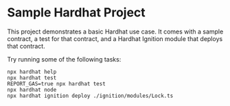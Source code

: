 # Sample Hardhat Project

This project demonstrates a basic Hardhat use case. It comes with a sample contract, a test for that contract, and a Hardhat Ignition module that deploys that contract.

Try running some of the following tasks:

```shell
npx hardhat help
npx hardhat test
REPORT_GAS=true npx hardhat test
npx hardhat node
npx hardhat ignition deploy ./ignition/modules/Lock.ts
```



<!-- $ hardhat deploy --network alfajores --export deployments/contracts.json
Generating typings for: 1 artifacts in dir: typechain-types for target: ethers-v6
Successfully generated 52 typings!
Compiled 1 Solidity file successfully (evm target: constantinople).
NetworkName: alfajores
reusing "RoleManager" at 0x16884C8C6a494527f4541007A46239218e76F661
RoleManager deployed to: 0x16884C8C6a494527f4541007A46239218e76F661
reusing "BaseAsset" at 0x7779C32c796080e2C59A6696EB6afE783911e374
BaseAsset contract deployed to: 0x7779C32c796080e2C59A6696EB6afE783911e374
reusing "Escape" at 0xF6fB332d09763D7419FD463dd171304C96429311
Escape contract deployed to: 0xF6fB332d09763D7419FD463dd171304C96429311
reusing "Reserve" at 0xfa2Ab6F26cd0210F0f1e77Da4be357E129547f5F
Reserve contract deployed to: 0xfa2Ab6F26cd0210F0f1e77Da4be357E129547f5F
reusing "TokenDistributor" at 0x02A61feaCdB52bF45E86E39333aA3BEa818354e5
TokenDistributor deployed to: 0x02A61feaCdB52bF45E86E39333aA3BEa818354e5
reusing "Attorney" at 0x523C9B67F3Dd1C271Ed7D3dfF7DE08538f82A11B
Attorney contract deployed to: 0x523C9B67F3Dd1C271Ed7D3dfF7DE08538f82A11B
reusing "SimpliToken" at 0xFc9685ecaf3063002E97595A5Fe0D037a9d8A75B
SimpliToken deployed to: 0xFc9685ecaf3063002E97595A5Fe0D037a9d8A75B
reusing "Faucet" at 0x8A4AD5c647c7365BB696a6F6dCA1E598dB981db7
Faucet contract deployed to: 0x8A4AD5c647c7365BB696a6F6dCA1E598dB981db7
reusing "Points" at 0xBEfE9A70f4AE058C445EC0A06269aB4aa4356b9F
Points contract deployed to: 0xBEfE9A70f4AE058C445EC0A06269aB4aa4356b9F
reusing "SafeFactory" at 0xa398e5b7Ca6a9F87AE02AEC1B8060A92eF05eD49
SafeFactory deployed to: 0xa398e5b7Ca6a9F87AE02AEC1B8060A92eF05eD49
reusing "WrappedNative" at 0x152238bc1a9498464CA6ad055C4dcD33D495Be64
WrappedNative token deployed to: 0x152238bc1a9498464CA6ad055C4dcD33D495Be64
supportedManagerAndOracleArgs [
  [
    '0xFc9685ecaf3063002E97595A5Fe0D037a9d8A75B',
    '0x152238bc1a9498464CA6ad055C4dcD33D495Be64'
  ],
  '0x16884C8C6a494527f4541007A46239218e76F661',
  [
    {
      latestPrice: 0n,
      timestampOflatestPrice: 0n,
      oracleAddress: '0x022F9dCC73C5Fb43F2b4eF2EF9ad3eDD1D853946',
      pair: 'SIMPL/USD'
    },
    {
      latestPrice: 0n,
      timestampOflatestPrice: 0n,
      oracleAddress: '0x0568fD19986748cEfF3301e55c0eb1E729E0Ab7e',
      pair: 'CELO/USD'
    }
  ]
]
priceQuoteAsset 0x152238bc1a9498464CA6ad055C4dcD33D495Be64
deploying "CeloSupportedAssetManager" (tx: 0x882c66c870e9a8bf130c1790b18958b54be94d3e3a5a5c5b185f7eb05d664774)...: deployed at 0xf278e894173340d1D38260845Cd3e3aCB0fee8fA with 1355707 gas
SupportedAssetManager deployed to: 0xf278e894173340d1D38260845Cd3e3aCB0fee8fA
deploying "FlexpoolFactory" (tx: 0xb2a1c7a09f29f1c2c0f7b3e29f2bf2d991e06af5c3ed6dcde02aed296db6d483)...: deployed at 0x6551B4e0E9E413837bA451a3F3932e5c18711d31 with 5249788 gas
Factory deployed to: 0x6551B4e0E9E413837bA451a3F3932e5c18711d31
deploying "Providers" (tx: 0xa7c0100ca2928a1d6fcebffdd69ffa551b901e0853ffc4446909cde48ab79deb)...: deployed at 0x690195965032438A7E0B0C67E71a1F5027987BEb with 1402338 gas
Providers deployed to: 0x690195965032438A7E0B0C67E71a1F5027987BEb
Price 0
InTime false
Done in 85.76s. -->